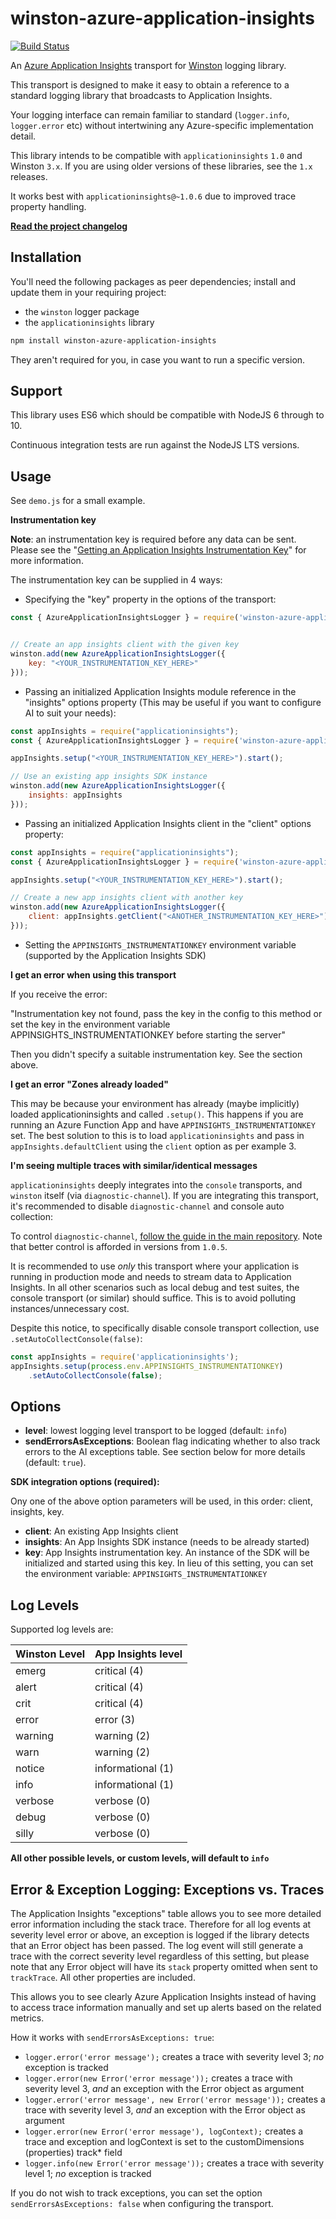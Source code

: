 winston-azure-application-insights
==================================

[![Build Status](https://semaphoreci.com/api/v1/willmorgan/winston-azure-application-insights/branches/develop/shields_badge.svg)](https://semaphoreci.com/willmorgan/winston-azure-application-insights)

An [Azure Application Insights][0] transport for [Winston][1] logging library.

This transport is designed to make it easy to obtain a reference to a standard logging library that broadcasts to Application Insights.

Your logging interface can remain familiar to standard (`logger.info`, `logger.error` etc) without intertwining any Azure-specific implementation detail. 

This library intends to be compatible with `applicationinsights` `1.0` and Winston `3.x`. If you are using older versions of these libraries, see the `1.x` releases.

It works best with `applicationinsights@~1.0.6` due to improved trace property handling.

**[Read the project changelog](./CHANGELOG.md)**  

## Installation

You'll need the following packages as peer dependencies; install and update them in your requiring project:

* the `winston` logger package
* the `applicationinsights` library

```sh
npm install winston-azure-application-insights
```

They aren't required for you, in case you want to run a specific version.

## Support

This library uses ES6 which should be compatible with NodeJS 6 through to 10.

Continuous integration tests are run against the NodeJS LTS versions.

## Usage

See `demo.js` for a small example.

**Instrumentation key**

**Note**: an instrumentation key is required before any data can be sent. Please see the
"[Getting an Application Insights Instrumentation Key](https://github.com/Microsoft/AppInsights-Home/wiki#getting-an-application-insights-instrumentation-key)"
for more information.

The instrumentation key can be supplied in 4 ways:

* Specifying the "key" property in the options of the transport:

```javascript
const { AzureApplicationInsightsLogger } = require('winston-azure-application-insights');


// Create an app insights client with the given key
winston.add(new AzureApplicationInsightsLogger({
    key: "<YOUR_INSTRUMENTATION_KEY_HERE>"
}));
```

* Passing an initialized Application Insights module reference in the "insights" options property (This may be useful
 if you want to configure AI to suit your needs):

```javascript
const appInsights = require("applicationinsights");
const { AzureApplicationInsightsLogger } = require('winston-azure-application-insights');

appInsights.setup("<YOUR_INSTRUMENTATION_KEY_HERE>").start();

// Use an existing app insights SDK instance
winston.add(new AzureApplicationInsightsLogger({
    insights: appInsights
}));
```

* Passing an initialized Application Insights client in the "client" options property:

```javascript
const appInsights = require("applicationinsights");
const { AzureApplicationInsightsLogger } = require('winston-azure-application-insights');

appInsights.setup("<YOUR_INSTRUMENTATION_KEY_HERE>").start();

// Create a new app insights client with another key
winston.add(new AzureApplicationInsightsLogger({
    client: appInsights.getClient("<ANOTHER_INSTRUMENTATION_KEY_HERE>")
}));
```

* Setting the `APPINSIGHTS_INSTRUMENTATIONKEY` environment variable (supported by the Application Insights SDK)

**I get an error when using this transport**

If you receive the error:

"Instrumentation key not found, pass the key in the config to this method or set the key in the environment variable APPINSIGHTS_INSTRUMENTATIONKEY before starting the server"

Then you didn't specify a suitable instrumentation key. See the section above.

**I get an error "Zones already loaded"**

This may be because your environment has already (maybe implicitly) loaded applicationinsights and called `.setup()`.
This happens if you are running an Azure Function App and have `APPINSIGHTS_INSTRUMENTATIONKEY` set.
The best solution to this is to load `applicationinsights` and pass in `appInsights.defaultClient` using the `client`
option as per example 3.

**I'm seeing multiple traces with similar/identical messages**

`applicationinsights` deeply integrates into the `console` transports, and `winston` itself (via `diagnostic-channel`).
If you are integrating this transport, it's recommended to disable `diagnostic-channel` and console auto collection:

To control `diagnostic-channel`, [follow the guide in the main repository](https://github.com/Microsoft/ApplicationInsights-node.js#automatic-third-party-instrumentation).
Note that better control is afforded in versions from `1.0.5`.

It is recommended to use _only_ this transport where your application is running in production mode and needs to
stream data to Application Insights. In all other scenarios such as local debug and test suites, the console transport
(or similar) should suffice. This is to avoid polluting instances/unnecessary cost.

Despite this notice, to specifically disable console transport collection, use `.setAutoCollectConsole(false)`:

```js
const appInsights = require('applicationinsights');
appInsights.setup(process.env.APPINSIGHTS_INSTRUMENTATIONKEY)
    .setAutoCollectConsole(false);
```

## Options

* **level**: lowest logging level transport to be logged (default: `info`)
* **sendErrorsAsExceptions**: Boolean flag indicating whether to also track errors to the AI exceptions table.
See section below for more details (default: `true`).

**SDK integration options (required):**

Ony one of the above option parameters will be used, in this order: client, insights, key.

* **client**: An existing App Insights client
* **insights**: An App Insights SDK instance (needs to be already started)
* **key**: App Insights instrumentation key. An instance of the SDK will be initialized and started using this key. In lieu of this setting, you can set the environment variable: `APPINSIGHTS_INSTRUMENTATIONKEY`

## Log Levels

Supported log levels are:

Winston Level | App Insights level
---------------|------------------
emerg          | critical (4)
alert          | critical (4)
crit           | critical (4)
error          | error (3)
warning        | warning (2)
warn           | warning (2)
notice         | informational (1)
info           | informational (1)
verbose        | verbose (0)
debug          | verbose (0)
silly          | verbose (0)

**All other possible levels, or custom levels, will default to `info`**

[0]: https://azure.microsoft.com/en-us/services/application-insights/
[1]: https://github.com/flatiron/winston
[2]: https://github.com/Microsoft/ApplicationInsights-node.js/tree/1.0.1#migrating-from-versions-prior-to-022

## Error & Exception Logging: Exceptions vs. Traces

The Application Insights "exceptions" table allows you to see more detailed error information including the stack trace.
Therefore for all log events at severity level error or above, an exception is logged if the library detects that an
Error object has been passed.
The log event will still generate a trace with the correct severity level regardless of this setting, but please note
that any Error object will have its `stack` property omitted when sent to `trackTrace`.
All other properties are included.

This allows you to see clearly Azure Application Insights instead of having to access trace information manually and set
up alerts based on the related metrics.

How it works with `sendErrorsAsExceptions: true`:

* `logger.error('error message');` creates a trace with severity level 3; *no* exception is tracked
* `logger.error(new Error('error message'));` creates a trace with severity level 3, *and* an exception with the Error object as argument
* `logger.error('error message', new Error('error message'));` creates a trace with severity level 3, *and* an exception with the Error object as argument
* `logger.error(new Error('error message'), logContext);` creates a trace and exception and logContext is set to the customDimensions (properties) track* field
* `logger.info(new Error('error message'));` creates a trace with severity level 1; *no* exception is tracked

If you do not wish to track exceptions, you can set the option `sendErrorsAsExceptions: false` when configuring the transport.
